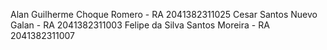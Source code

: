 Alan Guilherme Choque Romero - RA 2041382311025 Cesar Santos Nuevo Galan - RA 2041382311003 Felipe da Silva Santos Moreira - RA 2041382311007

